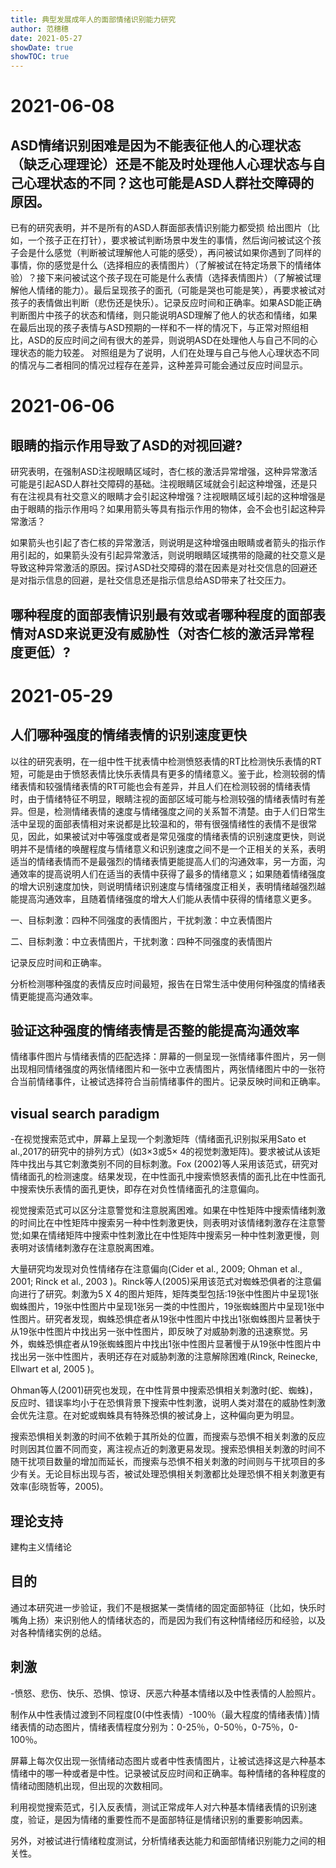 ```yaml
---
title: 典型发展成年人的面部情绪识别能力研究
author: 范穗穗
date: 2021-05-27
showDate: true
showTOC: true
---
```

# 2021-06-08
## ASD情绪识别困难是因为不能表征他人的心理状态（缺乏心理理论）还是不能及时处理他人心理状态与自己心理状态的不同？这也可能是ASD人群社交障碍的原因。

已有的研究表明，并不是所有的ASD人群面部表情识别能力都受损
给出图片（比如，一个孩子正在打针），要求被试判断场景中发生的事情，然后询问被试这个孩子会是什么感觉（判断被试理解他人可能的感受），再问被试如果你遇到了同样的事情，你的感觉是什么（选择相应的表情图片）（了解被试在特定场景下的情绪体验）？接下来问被试这个孩子现在可能是什么表情（选择表情图片）（了解被试理解他人情绪的能力）。最后呈现孩子的面孔（可能是哭也可能是笑），再要求被试对孩子的表情做出判断（悲伤还是快乐）。记录反应时间和正确率。如果ASD能正确判断图片中孩子的状态和情绪，则只能说明ASD理解了他人的状态和情绪，如果在最后出现的孩子表情与ASD预期的一样和不一样的情况下，与正常对照组相比，ASD的反应时间之间有很大的差异，则说明ASD在处理他人与自己不同的心理状态的能力较差。
对照组是为了说明，人们在处理与自己与他人心理状态不同的情况与二者相同的情况过程存在差异，这种差异可能会通过反应时间显示。

# 2021-06-06
## 眼睛的指示作用导致了ASD的对视回避?

研究表明，在强制ASD注视眼睛区域时，杏仁核的激活异常增强，这种异常激活可能是引起ASD人群社交障碍的基础。注视眼睛区域就会引起这种增强，还是只有在注视具有社交意义的眼睛才会引起这种增强？注视眼睛区域引起的这种增强是由于眼睛的指示作用吗？如果用箭头等具有指示作用的物体，会不会也引起这种异常激活？

如果箭头也引起了杏仁核的异常激活，则说明是这种增强由眼睛或者箭头的指示作用引起的，如果箭头没有引起异常激活，则说明眼睛区域携带的隐藏的社交意义是导致这种异常激活的原因。探讨ASD社交障碍的潜在因素是对社交信息的回避还是对指示信息的回避，是社交信息还是指示信息给ASD带来了社交压力。


## 哪种程度的面部表情识别最有效或者哪种程度的面部表情对ASD来说更没有威胁性（对杏仁核的激活异常程度更低）?


# 2021-05-29
## 人们哪种强度的情绪表情的识别速度更快

以往的研究表明，在一组中性干扰表情中检测愤怒表情的RT比检测快乐表情的RT短，可能是由于愤怒表情比快乐表情具有更多的情绪意义。鉴于此，检测较弱的情绪表情和较强情绪表情的RT可能也会有差异，并且人们在检测较弱的情绪表情时，由于情绪特征不明显，眼睛注视的面部区域可能与检测较强的情绪表情时有差异。但是，检测情绪表情的速度与情绪强度之间的关系暂不清楚。由于人们日常生活中呈现的面部表情相对来说都是比较温和的，带有很强情绪性的表情不是很常见，因此，如果被试对中等强度或者是常见强度的情绪表情的识别速度更快，则说明并不是情绪的唤醒程度与情绪意义和识别速度之间不是一个正相关的关系，表明适当的情绪表情而不是最强烈的情绪表情更能提高人们的沟通效率，另一方面，沟通效率的提高说明人们在适当的表情中获得了最多的情绪意义；如果随着情绪强度的增大识别速度加快，则说明情绪识别速度与情绪强度正相关，表明情绪越强烈越能提高沟通效率，且随着情绪强度的增大人们能从表情中获得的情绪意义更多。

一、目标刺激：四种不同强度的表情图片，干扰刺激：中立表情图片

二、目标刺激：中立表情图片，干扰刺激：四种不同强度的表情图片

记录反应时间和正确率。

分析检测哪种强度的表情反应时间最短，报告在日常生活中使用何种强度的情绪表情更能提高沟通效率。

## 验证这种强度的情绪表情是否整的能提高沟通效率

情绪事件图片与情绪表情的匹配选择：屏幕的一侧呈现一张情绪事件图片，另一侧出现相同情绪强度的两张情绪图片和一张中立表情图片，两张情绪图片中的一张符合当前情绪事件，让被试选择符合当前情绪事件的图片。记录反映时间和正确率。

## visual search paradigm

-在视觉搜索范式中，屏幕上呈现一个刺激矩阵（情绪面孔识别拟采用Sato et al.,2017的研究中的排列方式）(如3×3或5× 4的视觉刺激矩阵)。要求被试从该矩阵中找出与其它刺激类别不同的目标刺激。Fox (2002)等人采用该范式，研究对情绪面孔的检测速度。结果发现，在中性面孔中搜索愤怒表情的面孔比在中性面孔中搜索快乐表情的面孔更快，即存在对负性情绪面孔的注意偏向。

视觉搜索范式可以区分注意警觉和注意脱离困难。如果在中性矩阵中搜索情绪刺激的时间比在中性矩阵中搜索另一种中性刺激更快，则表明对该情绪刺激存在注意警觉;如果在情绪矩阵中搜索中性刺激比在中性矩阵中搜索另一种中性刺激更慢，则表明对该情绪刺激存在注意脱离困难。

大量研究均发现对负性情绪存在注意偏向(Cider et al., 2009; Ohman et al., 2001; Rinck et al., 2003 )。Rinck等人(2005)采用该范式对蜘蛛恐俱者的注意偏向进行了研究。刺激为5 X 4的图片矩阵，矩阵类型包括:19张中性图片中呈现1张蜘蛛图片，19张中性图片中呈现1张另一类的中性图片，19张蜘蛛图片中呈现1张中性图片。研究者发现，蜘蛛恐惧症者从19张中性图片中找出1张蜘蛛图片显著快于从19张中性图片中找出另一张中性图片，即反映了对威胁刺激的迅速察觉。另外，蜘蛛恐惧症者从19张蜘蛛图片中找出1张中性图片显著慢于从19张中性图片中找出另一张中性图片，表明还存在对威胁刺激的注意解除困难(Rinck, Reinecke, Ellwart et al, 2005 )。

Ohman等人(2001)研究也发现，在中性背景中搜索恐惧相关刺激时(蛇、蜘蛛)，反应时、错误率均小于在恐惧背景下搜索中性刺激，说明人类对潜在的威胁性刺激会优先注意。在对蛇或蜘蛛具有特殊恐惧的被试身上，这种偏向更为明显。

搜索恐惧相关刺激的时间不依赖于其所处的位置，而搜索与恐惧不相关刺激的反应时则因其位置不同而变，离注视点近的刺激更易发现。搜索恐惧相关刺激的时间不随干扰项目数量的增加而延长，而搜索与恐惧不相关刺激的时间则与干扰项目的多少有关。无论目标出现与否，被试处理恐惧相关刺激都比处理恐惧不相关刺激更有效率(彭晓哲等，2005)。

## 理论支持

建构主义情绪论

## 目的

通过本研究进一步验证，我们不是根据某一类情绪的固定面部特征（比如，快乐时嘴角上扬）来识别他人的情绪状态的，而是因为我们有这种情绪经历和经验，以及对各种情绪实例的总结。

## 刺激

-愤怒、悲伤、快乐、恐惧、惊讶、厌恶六种基本情绪以及中性表情的人脸照片。

制作从中性表情过渡到不同程度[0(中性表情）-100％（最大程度的情绪表情）]情绪表情的动态图片，情绪表情程度分别为：0-25％，0-50％，0-75％，0-100％。

屏幕上每次仅出现一张情绪动态图片或者中性表情图片，让被试选择这是六种基本情绪中的哪一种或者是中性。记录被试反应时间和正确率。每种情绪的各种程度的情绪动图随机出现，但出现的次数相同。

利用视觉搜索范式，引入反表情，测试正常成年人对六种基本情绪表情的识别速度，验证，是因为情绪的重要性而不是面部特征是情绪识别的重要影响因素。

另外，对被试进行情绪粒度测试，分析情绪表达能力和面部情绪识别能力之间的相关性。
